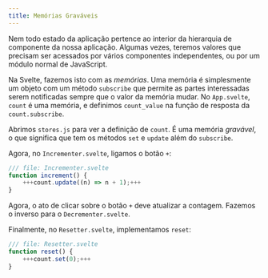 ```yaml
---
title: Memórias Graváveis
---
```


Nem todo estado da aplicação pertence ao interior da hierarquia de componente da nossa aplicação. Algumas vezes, teremos valores que precisam ser acessados por vários componentes independentes, ou por um módulo normal de JavaScript.

Na Svelte, fazemos isto com as _memórias_. Uma memória é simplesmente um objeto com um método `subscribe` que permite as partes interessadas serem notificadas sempre que o valor da memória mudar. No `App.svelte`, `count` é uma memória, e definimos `count_value` na função de resposta da `count.subscribe`.

Abrimos `stores.js` para ver a definição de `count`. É uma memória _gravável_, o que significa que tem os métodos `set` e `update` além do `subscribe`.

Agora, no `Incrementer.svelte`, ligamos o botão `+`:

```js
/// file: Incrementer.svelte
function increment() {
	+++count.update((n) => n + 1);+++
}
```

Agora, o ato de clicar sobre o botão `+` deve atualizar a contagem. Fazemos o inverso para o `Decrementer.svelte`.

Finalmente, no `Resetter.svelte`, implementamos `reset`:

```js
/// file: Resetter.svelte
function reset() {
	+++count.set(0);+++
}
```
